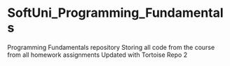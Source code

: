 # SoftUni_Programming_Fundamentals
Programming Fundamentals repository
Storing all code from the course from all homework assignments
Updated with Tortoise Repo 2